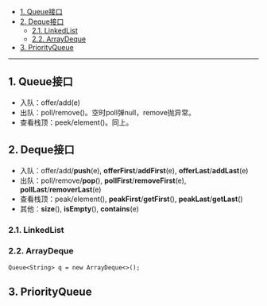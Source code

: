 - [1. Queue接口](#1-queue接口)
- [2. Deque接口](#2-deque接口)
  - [2.1. LinkedList](#21-linkedlist)
  - [2.2. ArrayDeque](#22-arraydeque)
- [3. PriorityQueue](#3-priorityqueue)

---
## 1. Queue接口
- 入队：offer/add(e)
- 出队：poll/remove()。空时poll弹null，remove抛异常。
- 查看栈顶：peek/element()。同上。
## 2. Deque接口
- 入队：offer/add/**push**(e), **offerFirst**/**addFirst**(e), **offerLast**/**addLast**(e)
- 出队：poll/remove/**pop**(), **pollFirst**/**removeFirst**(e), **pollLast**/**removerLast**(e)
- 查看栈顶：peak/element(), **peakFirst**/**getFirst**(), **peakLast**/**getLast**()
- 其他：**size**(), **isEmpty**(), **contains**(e)
### 2.1. LinkedList

### 2.2. ArrayDeque

`Queue<String> q = new ArrayDeque<>();`

## 3. PriorityQueue
